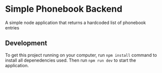 # Simple Phonebook Backend

A simple node application that returns a hardcoded list of phonebook entries 

## Development

To get this project running on your computer, run `npm install` command to install all depenedencies used. Then run `npm run dev` to start the application.